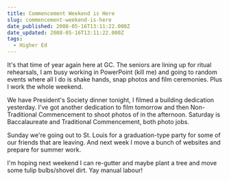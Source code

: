 ```yaml
---
title: Commencement Weekend is Here
slug: commencement-weekend-is-here
date_published: 2008-05-16T13:11:22.000Z
date_updated: 2008-05-16T13:11:22.000Z
tags:
  - Higher Ed
---
```


It's that time of year again here at GC. The seniors are lining up for ritual rehearsals, I am busy working in PowerPoint (kill me) and going to random events where all I do is shake hands, snap photos and film ceremonies. Plus I work the whole weekend.

We have President's Society dinner tonight, I filmed a building dedication yesterday. I've got another dedication to film tomorrow and then Non-Traditional Commencement to shoot photos of in the afternoon. Saturday is Baccalaureate and Traditional Commencement, both photo jobs.

Sunday we're going out to St. Louis for a graduation-type party for some of our friends that are leaving. And next week I move a bunch of websites and prepare for summer work.

I'm hoping next weekend I can re-gutter and maybe plant a tree and move some tulip bulbs/shovel dirt. Yay manual labour!
